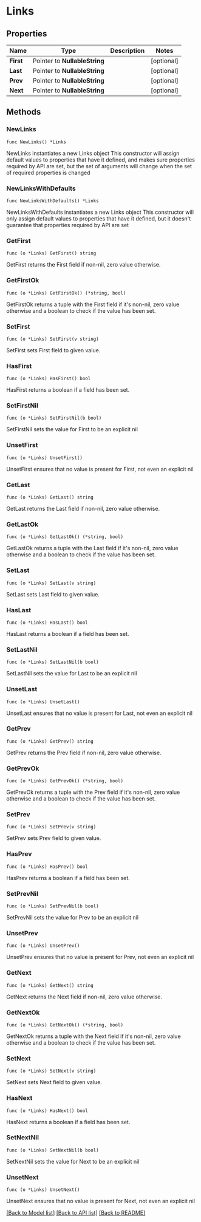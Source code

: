 # Links

## Properties

Name | Type | Description | Notes
------------ | ------------- | ------------- | -------------
**First** | Pointer to **NullableString** |  | [optional] 
**Last** | Pointer to **NullableString** |  | [optional] 
**Prev** | Pointer to **NullableString** |  | [optional] 
**Next** | Pointer to **NullableString** |  | [optional] 

## Methods

### NewLinks

`func NewLinks() *Links`

NewLinks instantiates a new Links object
This constructor will assign default values to properties that have it defined,
and makes sure properties required by API are set, but the set of arguments
will change when the set of required properties is changed

### NewLinksWithDefaults

`func NewLinksWithDefaults() *Links`

NewLinksWithDefaults instantiates a new Links object
This constructor will only assign default values to properties that have it defined,
but it doesn't guarantee that properties required by API are set

### GetFirst

`func (o *Links) GetFirst() string`

GetFirst returns the First field if non-nil, zero value otherwise.

### GetFirstOk

`func (o *Links) GetFirstOk() (*string, bool)`

GetFirstOk returns a tuple with the First field if it's non-nil, zero value otherwise
and a boolean to check if the value has been set.

### SetFirst

`func (o *Links) SetFirst(v string)`

SetFirst sets First field to given value.

### HasFirst

`func (o *Links) HasFirst() bool`

HasFirst returns a boolean if a field has been set.

### SetFirstNil

`func (o *Links) SetFirstNil(b bool)`

 SetFirstNil sets the value for First to be an explicit nil

### UnsetFirst
`func (o *Links) UnsetFirst()`

UnsetFirst ensures that no value is present for First, not even an explicit nil
### GetLast

`func (o *Links) GetLast() string`

GetLast returns the Last field if non-nil, zero value otherwise.

### GetLastOk

`func (o *Links) GetLastOk() (*string, bool)`

GetLastOk returns a tuple with the Last field if it's non-nil, zero value otherwise
and a boolean to check if the value has been set.

### SetLast

`func (o *Links) SetLast(v string)`

SetLast sets Last field to given value.

### HasLast

`func (o *Links) HasLast() bool`

HasLast returns a boolean if a field has been set.

### SetLastNil

`func (o *Links) SetLastNil(b bool)`

 SetLastNil sets the value for Last to be an explicit nil

### UnsetLast
`func (o *Links) UnsetLast()`

UnsetLast ensures that no value is present for Last, not even an explicit nil
### GetPrev

`func (o *Links) GetPrev() string`

GetPrev returns the Prev field if non-nil, zero value otherwise.

### GetPrevOk

`func (o *Links) GetPrevOk() (*string, bool)`

GetPrevOk returns a tuple with the Prev field if it's non-nil, zero value otherwise
and a boolean to check if the value has been set.

### SetPrev

`func (o *Links) SetPrev(v string)`

SetPrev sets Prev field to given value.

### HasPrev

`func (o *Links) HasPrev() bool`

HasPrev returns a boolean if a field has been set.

### SetPrevNil

`func (o *Links) SetPrevNil(b bool)`

 SetPrevNil sets the value for Prev to be an explicit nil

### UnsetPrev
`func (o *Links) UnsetPrev()`

UnsetPrev ensures that no value is present for Prev, not even an explicit nil
### GetNext

`func (o *Links) GetNext() string`

GetNext returns the Next field if non-nil, zero value otherwise.

### GetNextOk

`func (o *Links) GetNextOk() (*string, bool)`

GetNextOk returns a tuple with the Next field if it's non-nil, zero value otherwise
and a boolean to check if the value has been set.

### SetNext

`func (o *Links) SetNext(v string)`

SetNext sets Next field to given value.

### HasNext

`func (o *Links) HasNext() bool`

HasNext returns a boolean if a field has been set.

### SetNextNil

`func (o *Links) SetNextNil(b bool)`

 SetNextNil sets the value for Next to be an explicit nil

### UnsetNext
`func (o *Links) UnsetNext()`

UnsetNext ensures that no value is present for Next, not even an explicit nil

[[Back to Model list]](../README.md#documentation-for-models) [[Back to API list]](../README.md#documentation-for-api-endpoints) [[Back to README]](../README.md)


